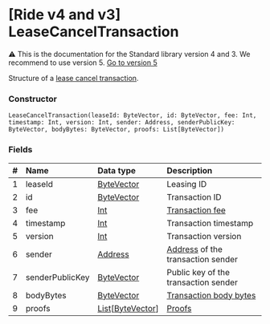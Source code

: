 # [Ride v4 and v3] LeaseCancelTransaction

:warning: This is the documentation for the Standard library version 4 and 3. We recommend to use version 5. [Go to version 5](/en/ride/structures/transaction-structures/lease-cancel-transaction)

Structure of a [lease cancel transaction](/en/blockchain/transaction-type/lease-cancel-transaction).

### Constructor

``` ride
LeaseCancelTransaction(leaseId: ByteVector, id: ByteVector, fee: Int, timestamp: Int, version: Int, sender: Address, senderPublicKey: ByteVector, bodyBytes: ByteVector, proofs: List[ByteVector])
```

### Fields

| # | Name | Data type | Description |
| :--- | :--- | :--- | :--- |
| 1 | leaseId | [ByteVector](/en/ride/v4/data-types/byte-vector) | Leasing ID |
| 2 | id | [ByteVector](/en/ride/v4/data-types/byte-vector) | Transaction ID |
| 3 | fee | [Int](/en/ride/v4/data-types/int) | [Transaction fee](/en/blockchain/transaction/transaction-fee) |
| 4 | timestamp | [Int](/en/ride/v4/data-types/int) | Transaction timestamp |
| 5 | version | [Int](/en/ride/v4/data-types/int) | Transaction version |
| 6 | sender | [Address](/en/ride/v4/structures/common-structures/address) | [Address](/en/blockchain/account/address) of the transaction sender |
| 7 | senderPublicKey | [ByteVector](/en/ride/v4/data-types/byte-vector) | Public key of the transaction sender |
| 8 | bodyBytes | [ByteVector](/en/ride/v4/data-types/byte-vector) | [Transaction body bytes](/en/blockchain/glossary#t) |
| 9 | proofs | [List](/en/ride/v4/data-types/list)[[ByteVector](/en/ride/v4/data-types/byte-vector)] | [Proofs](/en/blockchain/transaction/transaction-proof) |
